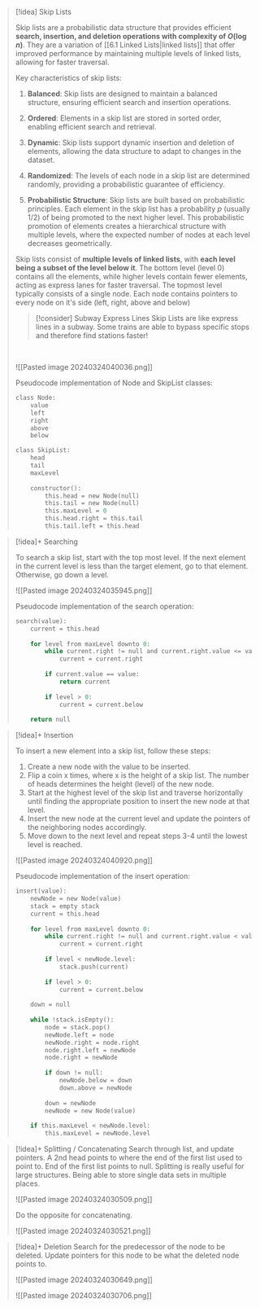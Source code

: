 > [!idea] Skip Lists
> 
> Skip lists are a probabilistic data structure that provides efficient **search, insertion, and deletion operations with complexity of $O(\log n)$**. They are a variation of [[6.1 Linked Lists|linked lists]] that offer improved performance by maintaining multiple levels of linked lists, allowing for faster traversal.
> 
> Key characteristics of skip lists:
> 
> 1. **Balanced**: Skip lists are designed to maintain a balanced structure, ensuring efficient search and insertion operations.
> 
> 2. **Ordered**: Elements in a skip list are stored in sorted order, enabling efficient search and retrieval.
> 
> 3. **Dynamic**: Skip lists support dynamic insertion and deletion of elements, allowing the data structure to adapt to changes in the dataset.
> 
> 4. **Randomized**: The levels of each node in a skip list are determined randomly, providing a probabilistic guarantee of efficiency.
> 
> 5. **Probabilistic Structure**: Skip lists are built based on probabilistic principles. Each element in the skip list has a probability $p$ (usually 1/2) of being promoted to the next higher level. This probabilistic promotion of elements creates a hierarchical structure with multiple levels, where the expected number of nodes at each level decreases geometrically.
> 
> Skip lists consist of **multiple levels of linked lists**, with **each level being a subset of the level below it**. The bottom level (level 0) contains all the elements, while higher levels contain fewer elements, acting as express lanes for faster traversal. The topmost level typically consists of a single node. Each node contains pointers to every node on it's side (left, right, above and below)
> 
> 
> > [!consider] Subway Express Lines
> > Skip Lists are like express lines in a subway. Some trains are able to bypass specific stops and therefore find stations faster!
> 
> <br>
> 
> ![[Pasted image 20240324040036.png]]
> 
> Pseudocode implementation of Node and SkipList classes:
> 
> ```c
> class Node:
>     value
>     left
>     right
>     above
>     below
> 
> class SkipList:
>     head
>     tail
>     maxLevel
>     
>     constructor():
>         this.head = new Node(null)
>         this.tail = new Node(null)
>         this.maxLevel = 0
>         this.head.right = this.tail
>         this.tail.left = this.head


> [!idea]+ Searching
> 
> To search a skip list, start with the top most level. If the next element in the current level is less than the target element, go to that element. Otherwise, go down a level.
> 
> ![[Pasted image 20240324035945.png]]
> 
> Pseudocode implementation of the search operation:
> 
> ```c
> search(value):
>     current = this.head
>     
>     for level from maxLevel downto 0:
>         while current.right != null and current.right.value <= value:
>             current = current.right
>         
>         if current.value == value:
>             return current
>         
>         if level > 0:
>             current = current.below
>     
>     return null
> ```

> [!idea]+ Insertion
> 
> To insert a new element into a skip list, follow these steps:
> 
> 1. Create a new node with the value to be inserted.
> 2. Flip a coin x times, where x is the height of a skip list. The number of heads determines the height (level) of the new node.
> 3. Start at the highest level of the skip list and traverse horizontally until finding the appropriate position to insert the new node at that level.
> 4. Insert the new node at the current level and update the pointers of the neighboring nodes accordingly.
> 5. Move down to the next level and repeat steps 3-4 until the lowest level is reached.
> 
> ![[Pasted image 20240324040920.png]]
> 
> Pseudocode implementation of the insert operation:
> 
> ```c
> insert(value):
>     newNode = new Node(value)
>     stack = empty stack
>     current = this.head
>     
>     for level from maxLevel downto 0:
>         while current.right != null and current.right.value < value:
>             current = current.right
>         
>         if level < newNode.level:
>             stack.push(current)
>         
>         if level > 0:
>             current = current.below
>     
>     down = null
>     
>     while !stack.isEmpty():
>         node = stack.pop()
>         newNode.left = node
>         newNode.right = node.right
>         node.right.left = newNode
>         node.right = newNode
>         
>         if down != null:
>             newNode.below = down
>             down.above = newNode
>         
>         down = newNode
>         newNode = new Node(value)
>     
>     if this.maxLevel < newNode.level:
>         this.maxLevel = newNode.level
> ```


> [!idea]+ Splitting / Concatenating
> Search through list, and update pointers. A 2nd head points to where the end of the first list used to point to.  End of the first list points to null. Splitting is really useful for large structures. Being able to store single data sets in multiple places.
> 
> ![[Pasted image 20240324030509.png]]
> 
> Do the opposite for concatenating.
> 
> ![[Pasted image 20240324030521.png]]


> [!idea]+ Deletion
> Search for the predecessor of the node to be deleted. Update pointers for this node to be what the deleted node points to.
> 
> ![[Pasted image 20240324030649.png]]
> 
> ![[Pasted image 20240324030706.png]]

